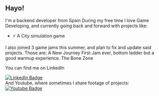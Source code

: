 ## Hayo!
I'm a backend developer from Spain
During my free time I love Game Developing, and currently going back and forward with projects like:
+ ⚡ A City simulation game

I also joined 3 game jams this summer, and plan to fix and update said projects. Those are:
A New Journey
First Jam ever, bottom ladder but a good warmup experience.
The Bone Zone

You can find me on LinkedIn
<div id="badges">
  <a href="https://www.linkedin.com/in/oriol-mascar%C3%B3-padr%C3%B3s-1ba36791/)">
    <img src="https://img.shields.io/badge/LinkedIn-blue?style=for-the-badge&logo=linkedin&logoColor=white" alt="LinkedIn Badge"/>
  </a>
  </div>
  <div>
  And Youtube, where sometimes I share footage of projects:
  <a href="https://www.youtube.com/@AnimaticWave/videos">
    <img src="https://img.shields.io/badge/YouTube-red?style=for-the-badge&logo=youtube&logoColor=white" alt="Youtube Badge"/>
  </a>
</div>

<!--
**Uriyeah55/Uriyeah55** is a ✨ _special_ ✨ repository because its `README.md` (this file) appears on your GitHub profile.

Here are some ideas to get you started:

- 🔭 I’m currently working on ...
- 🌱 I’m currently learning ...
- 👯 I’m looking to collaborate on ...
- 🤔 I’m looking for help with ...
- 💬 Ask me about ...
- 📫 How to reach me: ...
- 😄 Pronouns: ...
- ⚡ Fun fact: ...
-->
